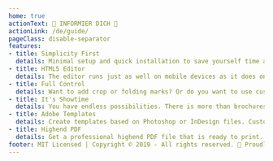 ```yaml
---
home: true
actionText: 🧠 INFORMIER DICH 🧠
actionLink: /de/guide/
pageClass: disable-separator
features:
- title: Simplicity First
  details: Minimal setup and quick installation to save yourself time and resources . Start launch custom print products in no time and expand the market continuously.
- title: HTML5 Editor
  details: The editor runs just as well on mobile devices as it does on desktop computers. Open the browser and start using it - its that simple.
- title: Full Control
  details: Want to add crop or folding marks? Or do you want to use custom fonts and colors? This and more can be done easily using a simple interface that assist you.
- title: It's Showtime
  details: You have endless possibilities. There is more than brochures, t-shirts, pencils or mugs - be creative. Present your product in 2D or in 3D to improve the user experience.
- title: Adobe Templates
  details: Create templates based on Photoshop or InDesign files. Customers Canvas can parse Adobe templates and help you with the presentation of layers and more.
- title: Highend PDF
  details: Get a professional highend PDF file that is ready to print. Color management, crop marks, folding lines and more considerations to ensure a smoothly production.
footer: MIT Licensed | Copyright © 2019 - All rights reserved. 🧀 Proudly presented by Pro Sales AG in zurich switzerland!
---
```

